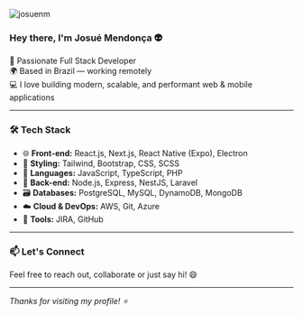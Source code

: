 <p align="left">
  <img src="https://komarev.com/ghpvc/?username=josuenm&label=Profile%20views&color=0e75b6&style=flat" alt="josuenm" />
</p>

### Hey there, I'm Josué Mendonça 👽

🚀 Passionate Full Stack Developer  
🌍 Based in Brazil — working remotely  
💻 I love building modern, scalable, and performant web & mobile applications  

---

### 🛠 Tech Stack

- 🌐 **Front-end:** React.js, Next.js, React Native (Expo), Electron  
- 🎨 **Styling:** Tailwind, Bootstrap, CSS, SCSS
- 🧠 **Languages:** JavaScript, TypeScript, PHP  
- 🔧 **Back-end:** Node.js, Express, NestJS, Laravel  
- 🗃 **Databases:** PostgreSQL, MySQL, DynamoDB, MongoDB  
- ☁️ **Cloud & DevOps:** AWS, Git, Azure  
- 🧩 **Tools:** JIRA, GitHub

---

### 📫 Let's Connect

Feel free to reach out, collaborate or just say hi! 😄

---

_Thanks for visiting my profile! ⭐️_

